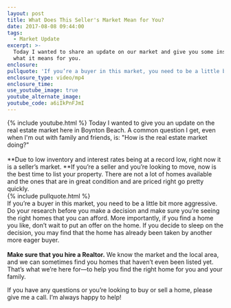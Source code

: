 ```yaml
---
layout: post
title: What Does This Seller's Market Mean for You?
date: 2017-08-08 09:44:00
tags:
  - Market Update
excerpt: >-
  Today I wanted to share an update on our market and give you some insight into
  what it means for you.
enclosure:
pullquote: 'If you’re a buyer in this market, you need to be a little bit more aggressive.'
enclosure_type: video/mp4
enclosure_time:
use_youtube_image: true
youtube_alternate_image:
youtube_code: a6iIkPnFJmI
---
```



{% include youtube.html %} Today I wanted to give you an update on the real estate market here in Boynton Beach. A common question I get, even when I'm out with family and friends, is: "How is the real estate market doing?"
<br>
<br>**Due to low inventory and interest rates being at a record low, right now it is a seller’s market.&nbsp;**If you’re a seller and you’re looking to move, now is the best time to list your property. There are not a lot of homes available and the ones that are in great condition and are priced right go pretty quickly.
<br>{% include pullquote.html %}
<br>If you’re a buyer in this market, you need to be a little bit more aggressive. Do your research before you make a decision and make sure you’re seeing the right homes that you can afford. More importantly, if you find a home you like, don’t wait to put an offer on the home. If you decide to sleep on the decision, you may find that the home has already been taken by another more eager buyer.
<br>
<br>**Make sure that you hire a Realtor.** We know the market and the local area, and we can sometimes find you homes that haven’t even been listed yet. That’s what we’re here for—to help you find the right home for you and your family.&nbsp;

If you have any questions or you’re looking to buy or sell a home, please give me a call. I’m always happy to help!
<br>&nbsp;